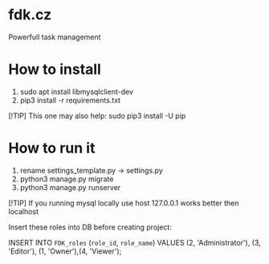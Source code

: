 # fdk.cz
Powerfull task management

# How to install

1. sudo apt install libmysqlclient-dev
2. pip3 install -r requirements.txt

[!TIP]
This one may also help: sudo pip3 install -U pip

# How to run it
1. rename settings_template.py -> settings.py
2. python3 manage.py migrate
3. python3 manage.py runserver

[!TIP]
If you running mysql locally use host 127.0.0.1 works better then localhost

Insert these roles into DB before creating project:

INSERT INTO `FDK_roles` (`role_id`, `role_name`) VALUES (2,    'Administrator'), (3,    'Editor'), (1,    'Owner'),(4,    'Viewer');
